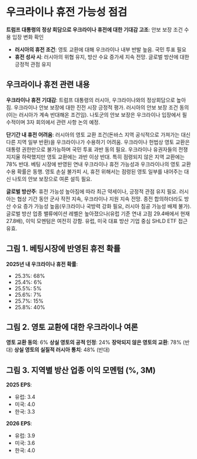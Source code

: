 # 우크라이나 휴전 가능성 점검

**트럼프 대통령의 정상 회담으로 우크라이나 휴전에 대한 기대감 고조**: 안보 보장 조건 수용 입장 변화 확인

- **러시아의 휴전 조건**: 영토 교환에 대해 우크라이나 내부 반발 높음. 국민 투표 필요
- **휴전 성사 시**: 러시아의 위협 유지, 방산 수요 증가세 지속 전망. 글로벌 방산에 대한 긍정적 관점 유지


## 우크라이나 휴전 관련 내용

**우크라이나 휴전 기대감**: 트럼프 대통령의 러시아, 우크라이나와의 정상회담으로 높아짐. 우크라이나 안보 보장에 대한 진전 시장 긍정적 평가. 러시아의 안보 보장 조건 동의(이는 러시아가 계속 반대해온 조건임). 나토군의 안보 보장은 우크라이나 입장에서 필수적이며 3자 회의에서 관련 사항 논의 예정.


**단기간 내 휴전 어려움**: 러시아의 영토 교환 조건(돈바스 지역 공식적으로 가져가는 대신 다른 지역 일부 반환)을 우크라이나가 수용하기 어려움. 우크라이나 헌법상 영토 교환은 대통령 권한만으로 불가능하며 국민 투표 과반 동의 필요. 우크라이나 유권자들의 전쟁 지지율 하락했지만 영토 교환에는 과반 이상 반대. 특히 점령되지 않은 지역 교환에는 78% 반대. 베팅 시장에 반영된 연내 우크라이나 휴전 가능성과 우크라이나의 영토 교환 수용 확률은 동행. 영토 손실 불가피 시, 휴전 위해서는 점령된 영토 일부를 내어주는 대신 나토의 안보 보장으로 여론 설득 필요.


**글로벌 방산주**: 휴전 가능성 높아짐에 따라 최근 약세이나, 긍정적 관점 유지 필요. 러시아는 협상 기간 동안 군사 작전 지속, 우크라이나 지원 지속 전망. 종전 합의하더라도 방산 수요 증가 가능성 높음(우크라이나 국방력 강화 필요, 러시아 침공 가능성 배제 불가). 글로벌 방산 업종 밸류에이션 레벨은 높아졌으나(유럽 기준 연내 고점 29.4배에서 현재 27.8배), 이익 모멘텀은 여전히 강함. 유럽, 미국 대표 방산 기업 중심 SHLD ETF 접근 유효.


## 그림 1. 베팅시장에 반영된 휴전 확률

**2025년 내 우크라이나 휴전 확률**: 
- 25.3%: 68%
- 25.4%: 6%
- 25.5%: 5%
- 25.6%: 7%
- 25.7%: 15%
- 25.8%: 40%


## 그림 2. 영토 교환에 대한 우크라이나 여론

**영토 교환 동의**: 6%
**상실 영토의 공적 인정**: 24%
**장악되지 않은 영토의 교환**: 78% (반대)
**상실 영토의 실질적 러시아 통치**: 48% (반대)


## 그림 3. 지역별 방산 업종 이익 모멘텀 (%, 3M)

**2025 EPS**:
- 유럽: 3.4
- 미국: 4.0
- 한국: 3.3

**2026 EPS**:
- 유럽: 3.9
- 미국: 3.6
- 한국: 4.0
